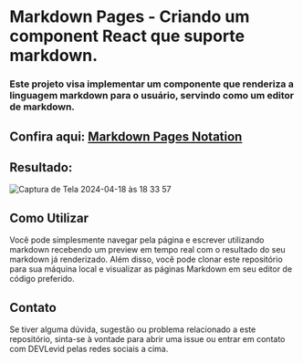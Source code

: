 # Markdown Pages - Criando um component React que suporte markdown.
### Este projeto visa implementar um componente que renderiza a linguagem markdown para o usuário, servindo como um editor de markdown.
## Confira aqui: [Markdown Pages Notation](https://markdown-pages-notation.vercel.app/)
## Resultado: 
![Captura de Tela 2024-04-18 às 18 33 57](https://github.com/DEVLevid/markdown-pages/assets/120687641/7a2e11b1-9b54-46cd-9ca3-25fb6632ce28)

## Como Utilizar

Você pode simplesmente navegar pela página e escrever utilizando markdown recebendo um preview em tempo real com o resultado do seu markdown já renderizado. Além disso, você pode clonar este repositório para sua máquina local e visualizar as páginas Markdown em seu editor de código preferido.

## Contato

Se tiver alguma dúvida, sugestão ou problema relacionado a este repositório, sinta-se à vontade para abrir uma issue ou entrar em contato com DEVLevid pelas redes sociais a cima.

